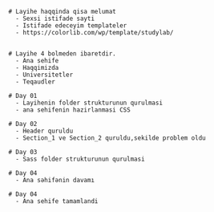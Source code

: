     # Layihe haqqinda qisa melumat
      - Sexsi istifade sayti
      - Istifade edeceyim templateler
      - https://colorlib.com/wp/template/studylab/
   

    # Layihe 4 bolmeden ibaretdir.
      - Ana sehife
      - Haqqimizda
      - Universitetler
      - Teqaudler

    # Day 01
      - Layihenin folder strukturunun qurulmasi
      - ana sehifenin hazirlanmasi CSS

    # Day 02
      - Header quruldu
      - Section_1 ve Section_2 quruldu,sekilde problem oldu

    # Day 03
      - Sass folder strukturunun qurulmasi

    # Day 04
      - Ana səhifənin davamı

    # Day 04
      - Ana sehife tamamlandi